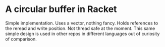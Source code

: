 # A circular buffer in Racket

Simple implementation. Uses a vector, nothing fancy. Holds references to the reread and write position. Not thread safe at the moment. This same simple design is used in other repos in different languages out of curiosity of comparison.
